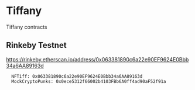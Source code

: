 # Tiffany
Tiffany contracts


## Rinkeby Testnet

https://rinkeby.etherscan.io/address/0x063381890c6a22e90EF9624E0Bbb34a6AA89163d

```
  NFTiff: 0x063381890c6a22e90EF9624E0Bbb34a6AA89163d
  MockCryptoPunks: 0x0ece5312f66002b4103FBb6A0ff4ad90aF52f91a
```